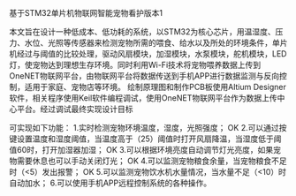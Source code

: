 基于STM32单片机物联网智能宠物看护版本1

本文旨在设计一种低成本、低功耗的系统，以STM32为核心芯片，用温湿度、压力、水位、光照等传感器来检测宠物所需的喂食、给水以及所处的环境条件，单片机经过与阈值的比较处理，驱动风扇模块，加湿模块，水泵模块，舵机模块，LED灯，使宠物达到理想生存环境。同时利用Wi-Fi技术将宠物喂养数据上传到OneNET物联网平台，由物联网平台将数据传送到手机APP进行数据监测与反向控制，适用于家庭、宠物店等环境。
绘制原理图和制作PCB板使用Altium Designer软件，相关程序使用Keil软件编程调试，使用OneNET物联网平台作为数据上传中心平台。经过调试最终实现设计目标

可实现如下功能：
1.实时检测宠物环境温度，湿度，光照强度；  																	OK
2.可以通过按键设置温度和湿度阈值，当温度高于（25）阈值时打开风扇降温，当湿度低于阈值60时，打开加湿器加湿；	OK
3.可以根据环境亮度自动调节灯光亮度，如果宠物需要休息也可以手动关闭灯光；									OK
4.可以监测宠物粮食余量，当宠物粮食不足时（<5）发出报警；  OK
5.可以监测宠物饮水机水量情况，当水量不足（<10）时自动加水；
6.可以使用手机APP远程控制系统的各种操作。
